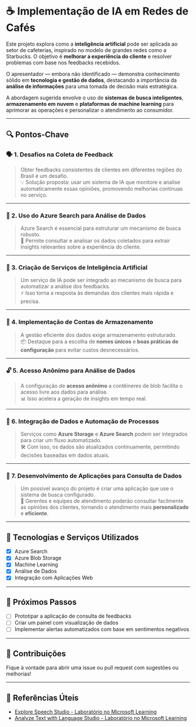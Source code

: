 # ☕ Implementação de IA em Redes de Cafés

Este projeto explora como a **inteligência artificial** pode ser aplicada ao setor de cafeterias, inspirado no modelo de grandes redes como a Starbucks. O objetivo é **melhorar a experiência do cliente** e resolver problemas com base nos feedbacks recebidos.

O apresentador — embora não identificado — demonstra conhecimento sólido em **tecnologia e gestão de dados**, destacando a importância da **análise de informações** para uma tomada de decisão mais estratégica.

A abordagem sugerida envolve o uso de **sistemas de busca inteligentes**, **armazenamento em nuvem** e **plataformas de machine learning** para aprimorar as operações e personalizar o atendimento ao consumidor.

---

## 🔍 Pontos-Chave

### 🗣️ 1. Desafios na Coleta de Feedback

> Obter feedbacks consistentes de clientes em diferentes regiões do Brasil é um desafio.  
💡 Solução proposta: usar um sistema de IA que monitore e analise automaticamente essas opiniões, promovendo melhorias contínuas no serviço.

---

### 🧩 2. Uso do Azure Search para Análise de Dados

> Azure Search é essencial para estruturar um mecanismo de busca robusto.  
🔎 Permite consultar e analisar os dados coletados para extrair insights relevantes sobre a experiência do cliente.

---

### 🤖 3. Criação de Serviços de Inteligência Artificial

> Um serviço de IA pode ser integrado ao mecanismo de busca para automatizar a análise dos feedbacks.  
⚡ Isso torna a resposta às demandas dos clientes mais rápida e precisa.

---

### 💾 4. Implementação de Contas de Armazenamento

> A gestão eficiente dos dados exige armazenamento estruturado.  
📦 Destaque para a escolha de **nomes únicos** e **boas práticas de configuração** para evitar custos desnecessários.

---

### 🔓 5. Acesso Anônimo para Análise de Dados

> A configuração de **acesso anônimo** a contêineres de blob facilita o acesso livre aos dados para análise.  
📊 Isso acelera a geração de insights em tempo real.

---

### 🔗 6. Integração de Dados e Automação de Processos

> Serviços como **Azure Storage** e **Azure Search** podem ser integrados para criar um fluxo automatizado.  
🛠️ Com isso, os dados são atualizados continuamente, permitindo decisões baseadas em dados atuais.

---

### 📱 7. Desenvolvimento de Aplicações para Consulta de Dados

> Um possível avanço do projeto é criar uma aplicação que use o sistema de busca configurado.  
👥 Gerentes e equipes de atendimento poderão consultar facilmente as opiniões dos clientes, tornando o atendimento mais **personalizado** e **eficiente**.

---

## 📌 Tecnologias e Serviços Utilizados

- [x] Azure Search
- [x] Azure Blob Storage
- [x] Machine Learning
- [x] Análise de Dados
- [x] Integração com Aplicações Web

---

## 🚀 Próximos Passos

- [ ] Prototipar a aplicação de consulta de feedbacks
- [ ] Criar um painel com visualização de dados
- [ ] Implementar alertas automatizados com base em sentimentos negativos

---

## 🤝 Contribuições

Fique à vontade para abrir uma issue ou pull request com sugestões ou melhorias!

---

## 🧠 Referências Úteis

- [Explore Speech Studio - Laboratório no Microsoft Learning](https://microsoftlearning.github.io/mslearn-ai-fundamentals/Instructions/Labs/09-speech.html)  
- [Analyze Text with Language Studio - Laboratório no Microsoft Learning](https://microsoftlearning.github.io/mslearn-ai-fundamentals/Instructions/Labs/06-text-analysis.html)
